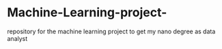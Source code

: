 # Machine-Learning-project-
repository  for the machine learning project to get my nano degree as data analyst
